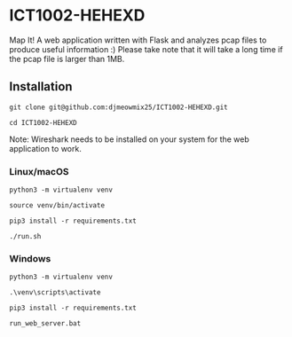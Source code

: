 # ICT1002-HEHEXD

Map It! A web application written with Flask and analyzes pcap files to produce useful information :)
Please take note that it will take a long time if the pcap file is larger than 1MB.

## Installation
```
git clone git@github.com:djmeowmix25/ICT1002-HEHEXD.git

cd ICT1002-HEHEXD
```
Note: Wireshark needs to be installed on your system for the web application to work.
### Linux/macOS
```
python3 -m virtualenv venv

source venv/bin/activate

pip3 install -r requirements.txt

./run.sh
```
### Windows
```
python3 -m virtualenv venv

.\venv\scripts\activate

pip3 install -r requirements.txt

run_web_server.bat

```
